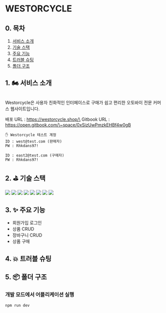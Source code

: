 # WESTORCYCLE

## 0. 목차

1. [서비스 소개](./#1-🏍️-서비스-소개)
2. [기술 스택](./#2-⛳️-fe-기술-선정)
3. [주요 기능](./#3-✨-주요-기능)
4. [트러블 슈팅](./#4-💥-트러블-슈팅)
5. [폴더 구조](./#5-📦-폴더-구조)

## 1. 🏍️ 서비스 소개

<figure><img src="https://github.com/WestEastZ/Westorcycle/assets/85664676/e5452e93-8360-4fdb-adf4-5c26054c6bc0" alt=""><figcaption></figcaption></figure>

&#x20;Westorcycle은 사용자 친화적인 인터페이스로 구매가 쉽고 편리한 오토바이 전문 커머스 웹사이트입니다.

배포 URL : https://westorcycle.shop/\
Gitbook URL : https://open.gitbook.com/\~space/0xSizUwPmzkEHBf4w0gB

```
✋ Westorcycle 테스트 계정
ID : west@test.com (판매자)
PW : Rhkdans97!

ID : east2@test.com (구매자)
PW : Rhkdans97!
```

## 2. ⛳️ 기술 스택

![](https://img.shields.io/badge/react-61DAFB?style=for-the-badge\&logo=react\&logoColor=black) ![](https://img.shields.io/badge/typescript-3178C6?style=for-the-badge\&logo=typescript\&logoColor=white) ![](https://img.shields.io/badge/reactquery-FF4154?style=for-the-badge\&logo=reactquery\&logoColor=white) ![](https://github.com/img.shields.io/badge/tailwind%20css-06B6D4?style=for-the-badge\&logo=tailwindcss\&logoColor=white) ![](https://img.shields.io/badge/firebase-FFCA28?style=for-the-badge\&logo=firebase\&logoColor=black) ![](https://img.shields.io/badge/vite-646CFF?style=for-the-badge\&logo=vite\&logoColor=white) ![](https://img.shields.io/badge/amazonaws-232F3E?style=for-the-badge\&logo=amazonaws\&logoColor=white) ![](https://img.shields.io/badge/amazons3-569A31?style=for-the-badge\&logo=amazons3\&logoColor=white)

## 3. ✨ 주요 기능

* 회원가입 로그인
* 상품 CRUD
* 장바구니 CRUD
* 상품 구매

## 4. 💥 트러블 슈팅

## 5. 📦 폴더 구조

### 개발 모드에서 어플리케이션 실행

`npm run dev`
